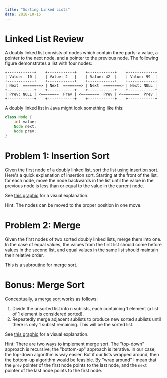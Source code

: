 ```yaml
---
title: "Sorting Linked Lists"
date: 2018-10-15
---
```


# Linked List Review

A doubly linked list consists of nodes which contain three parts: a value, a pointer to the next node, and a pointer to the previous node. The following figure demonstrates a list with four nodes:

```
+------------+    +------------+    +------------+    +------------+
| Value:  10 |    | Value: 2   |    | Value: 42  |    | Value: 99  |
+------------+    +------------+    +------------+    +------------+
| Next  ========> | Next  ========> | Next  ========> | Next: NULL |
+------------+    +------------+    +------------+    +------------+
| Prev: NULL | <========  Prev | <========  Prev | <========  Prev |
+------------+    +------------+    +------------+    +------------+
```

A doubly linked list in Java might look something like this:

```java
class Node {
    int value;
    Node next;
    Node prev;
}
```


# Problem 1: Insertion Sort

Given the first node of a doubly linked list, sort the list using [insertion
sort][1]. Here's a quick explanation of insertion sort. Starting at the front
of the list, for each node, move the node backwards in the list until the
value in the previous node is less than or equal to the value in the current
node.

See [this graphic][2] for a visual explanation.

Hint: The nodes can be moved to the proper position in one move.

[1]: https://en.wikipedia.org/wiki/Insertion_sort
[2]: https://upload.wikimedia.org/wikipedia/commons/0/0f/Insertion-sort-example-300px.gif


# Problem 2: Merge

Given the first nodes of two sorted doubly linked lists, merge them into one. In the case of equal values, the values from the first list should come before values in the second list, and equal values in the same list should maintain their relative order.

This is a subroutine for merge sort.


# Bonus: Merge Sort

Conceptually, a [merge sort][3] works as follows:

1. Divide the unsorted list into n sublists, each containing 1 element (a list of 1 element is considered sorted).
2. Repeatedly merge adjacent sublists to produce new sorted sublists until there is only 1 sublist remaining. This will be the sorted list.

See [this graphic][4] for a visual explanation.

Hint: There are two ways to implement merge sort. The "top-down" approach is recursive; the "bottom-up" approach is iterative. In our case, the top-down algorithm is way easier. But if our lists wrapped around, then the bottom-up algorithm would be feasible. By "wrap around" I mean that the `prev` pointer of the first node points to the last node, and the `next` pointer of the last node points to the first node.


[3]: https://en.wikipedia.org/wiki/Merge_sort
[4]: https://en.wikipedia.org/wiki/Merge_sort#/media/File:Merge-sort-example-300px.gif
